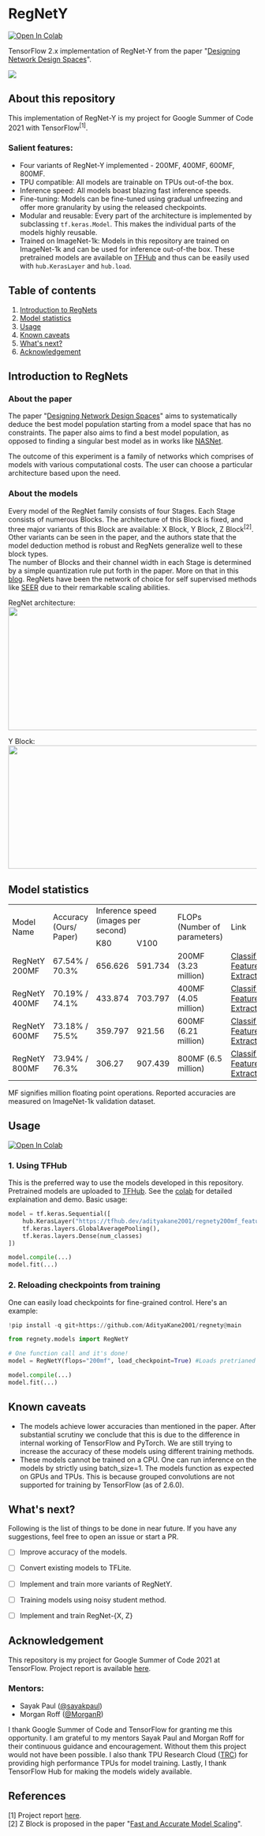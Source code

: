 # RegNetY

<a href="https://colab.research.google.com/github/AdityaKane2001/regnety/blob/main/RegNetY_models_in_TF_2_5.ipynb" target="_blank"><img src="https://colab.research.google.com/assets/colab-badge.svg" alt="Open In Colab"/></a>

TensorFlow 2.x implementation of RegNet-Y from the paper "[Designing Network Design Spaces](https://arxiv.org/abs/2003.13678)". 

<img src="https://raw.githubusercontent.com/AdityaKane2001/archive/main/regnetys.png?token=APLNNKW6U75LR3OZUUGE6DTBFXFZC"> 

## About this repository

This implementation of RegNet-Y is my project for Google Summer of Code 2021 with TensorFlow<sup>[1]</sup>. 


### Salient features:

- Four variants of RegNet-Y implemented - 200MF, 400MF, 600MF, 800MF.
- TPU compatible: All models are trainable on TPUs out-of-the box.
- Inference speed: All models boast blazing fast inference speeds.
- Fine-tuning: Models can be fine-tuned using gradual unfreezing and offer more granularity by using the released checkpoints.
- Modular and reusable: Every part of the architecture is implemented by subclassing `tf.keras.Model`. This makes the individual parts of the models highly reusable. 
- Trained on ImageNet-1k: Models in this repository are trained on ImageNet-1k and can be used for inference out-of-the box. These pretrained models are available on [TFHub](https://tfhub.dev/adityakane2001/collections/regnety/1) and thus can be easily used with `hub.KerasLayer` and `hub.load`.

## Table of contents

1. [Introduction to RegNets](https://github.com/AdityaKane2001/regnety#introduction-to-regnets)
2. [Model statistics](https://github.com/AdityaKane2001/regnety#model-statistics)
3. [Usage](https://github.com/AdityaKane2001/regnety#usage)
4. [Known caveats](https://github.com/AdityaKane2001/regnety#known-caveats)
5. [What's next?](https://github.com/AdityaKane2001/regnety#whats-next)
6. [Acknowledgement](https://github.com/AdityaKane2001/regnety#acknowledgemnt)

## Introduction to RegNets

### About the paper

The paper "[Designing Network Design Spaces](https://arxiv.org/abs/2003.13678)" aims to systematically deduce the best model population starting from a model space that has no constraints. The paper also aims to find a best model population, as opposed to finding a singular best model as in works like [NASNet](https://arxiv.org/abs/1707.07012). 

The outcome of this experiment is a family of networks which comprises of models with various computational costs. The user can choose a particular architecture based upon the need. 

### About the models

Every model of the RegNet family consists of four Stages. Each Stage consists of numerous Blocks. The architecture of this Block is fixed, and three major variants of this Block are available: X Block, Y Block, Z Block<sup>[2]</sup>. Other variants can be seen in the paper, and the authors state that the model deduction method is robust and RegNets generalize well to these block types.    
The number of Blocks and their channel width in each Stage is determined by a simple quantization rule put forth in the paper. More on that in this [blog](https://medium.com/visionwizard/simple-powerful-and-fast-regnet-architecture-from-facebook-ai-research-6bbc8818fb44).
RegNets have been the network of choice for self supervised methods like [SEER](https://arxiv.org/pdf/2103.01988.pdf) due to their remarkable scaling abilities. 

RegNet architecture:   
<img src="https://raw.githubusercontent.com/AdityaKane2001/archive/main/regnety_architecture.png?token=APLNNKU47VKUQENVQPB5DB3BFSGJ2" width="588" height="250" > 

Y Block:   
<img src="https://raw.githubusercontent.com/AdityaKane2001/archive/main/YBlock.jpg?token=APLNNKTOBNXVBHPYTBICS3TBFSK7U" width="588" height="250" />



## Model statistics

<table>
    <tr>
        <td rowspan="2">Model Name</td>
        <td rowspan="2">Accuracy (Ours/ Paper) </td>
        <td colspan="2">Inference speed (images per second)</td>
        <td rowspan="2">FLOPs (Number of parameters)</td>
        <td rowspan="2">Link</td>
    </tr>
    <tr>
        <td>K80</td>
        <td>V100</td>
    </tr>
    <tr>
        <td>RegNetY 200MF</td>
        <td>67.54% / 70.3%</td>
        <td>656.626</td>
        <td>591.734</td>
        <td>200MF (3.23 million)</td>
        <td> <a href="https://tfhub.dev/adityakane2001/regnety200mf_classification/1">Classifier</a>, <a href="https://tfhub.dev/adityakane2001/regnety200mf_feature_extractor/1"> Feature Extractor </a></td>
    </tr>
    <tr>
        <td>RegNetY 400MF</td>
        <td>70.19% / 74.1%</td>
        <td>433.874</td>
        <td>703.797</td>
        <td>400MF (4.05 million)</td>
        <td> <a href="https://tfhub.dev/adityakane2001/regnety400mf_classification/1">Classifier</a>, <a href="https://tfhub.dev/adityakane2001/regnety400mf_feature_extractor/1"> Feature Extractor </a></td>
    </tr>
    <tr>
        <td>RegNetY 600MF</td>
        <td>73.18% / 75.5%</td>
        <td>359.797</td>
        <td>921.56</td>
        <td>600MF (6.21 million)</td>
        <td> <a href="https://tfhub.dev/adityakane2001/regnety600mf_classification/1">Classifier</a>, <a href="https://tfhub.dev/adityakane2001/regnety600mf_feature_extractor/1"> Feature Extractor </a></td>
    </tr>
    <tr>
        <td>RegNetY 800MF</td>
        <td>73.94% / 76.3%</td>
        <td>306.27</td>
        <td>907.439</td>
        <td>800MF (6.5 million)</td>
        <td> <a href="https://tfhub.dev/adityakane2001/regnety800mf_classification/1">Classifier</a>, <a href="https://tfhub.dev/adityakane2001/regnety800mf_feature_extractor/1"> Feature Extractor </a></td>
    </tr>
</table>

MF signifies million floating point operations. Reported accuracies are measured on ImageNet-1k validation dataset.

## Usage

<a href="https://colab.research.google.com/github/AdityaKane2001/regnety/blob/main/RegNetY_models_in_TF_2_5.ipynb" target="_blank"><img src="https://colab.research.google.com/assets/colab-badge.svg" alt="Open In Colab"/></a>

### 1. Using TFHub

This is the preferred way to use the models developed in this repository. Pretrained models are uploaded to [TFHub]().  See the [colab](https://colab.research.google.com/github/AdityaKane2001/regnety/blob/temp_readme/RegNetY_models_in_TF_2_5.ipynb) for detailed explaination and demo. Basic usage:

```python
model = tf.keras.Sequential([
    hub.KerasLayer("https://tfhub.dev/adityakane2001/regnety200mf_feature_extractor/1", training=True), # Can be False
    tf.keras.layers.GlobalAveragePooling(),
    tf.keras.layers.Dense(num_classes)
])

model.compile(...)
model.fit(...)
```

### 2. Reloading checkpoints from training

One can easily load checkpoints for fine-grained control.  Here's an example:

```python
!pip install -q git+https://github.com/AdityaKane2001/regnety@main

from regnety.models import RegNetY

# One function call and it's done!
model = RegNetY(flops="200mf", load_checkpoint=True) #Loads pretrianed checkpoint

model.compile(...)
model.fit(...)
```


## Known caveats

- The models achieve lower accuracies than mentioned in the paper. After substantial scrutiny we conclude that this is due to the difference in internal working of TensorFlow and PyTorch. We are still trying to increase the accuracy of these models using different training methods.
- These models cannot be trained on a CPU. One can run inference on the models by strictly using batch_size=1. The models function as expected on GPUs and TPUs. This is because grouped convolutions are not supported for training by TensorFlow (as of 2.6.0).  

## What's next?

Following is the list of things to be done in near future. 
If you have any suggestions, feel free to open an issue or start a PR. 

- [ ] Improve accuracy of the models.
- [ ] Convert existing models to TFLite.
- [ ] Implement and train more variants of RegNetY.
- [ ] Training models using noisy student method.
- [ ] Implement and train RegNet-{X, Z}


## Acknowledgement

This repository is my project for Google Summer of Code 2021 at TensorFlow. Project report is available [here](https://adityakane2001.github.io/opensource/gsoc2021report). 
<br>

### Mentors:
- Sayak Paul ([@sayakpaul](https://github.com/sayakpaul))
- Morgan Roff ([@MorganR](https://github.com/MorganR))

I thank Google Summer of Code and TensorFlow for granting me this opportunity. I am grateful to my mentors Sayak Paul and Morgan Roff for their continuous guidance and encouragement. Without them this project would not have been possible. I also thank TPU Research Cloud ([TRC](https://sites.research.google/trc/)) for providing high performance TPUs for model training. Lastly, I thank TensorFlow Hub for making the models widely available.  

## References

[1] Project report [here](https://adityakane2001.github.io/opensource/gsoc2021report).    
[2] Z Block is proposed in the paper "[Fast and Accurate Model Scaling](https://arxiv.org/abs/2103.06877)".